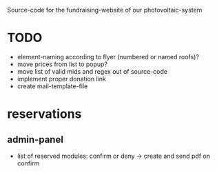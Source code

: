 Source-code for the fundraising-website of our photovoltaic-system

# TODO
- element-naming according to flyer (numbered or named roofs)?
- move prices from list to popup?
- move list of valid mids and regex out of source-code
- implement proper donation link
- create mail-template-file

# reservations
## admin-panel
- list of reserved modules: confirm or deny -> create and send pdf on confirm